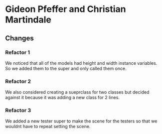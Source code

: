 # Gideon Pfeffer and Christian Martindale

## Changes

### Refactor 1

We noticed that all of the models had height and width instance variables. So we added them to the super and only called them once. 

### Refactor 2

We also considered creating a sueprclass for two classes but decided against it because it was adding a new class for 2 lines. 

### Refactor 3

We added a new tester super to make the scene for the testers so that we wouldnt have to repeat setting the scene. 
